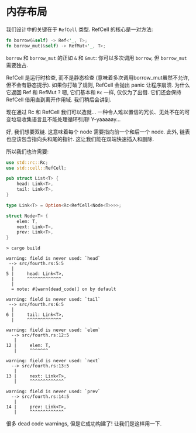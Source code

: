 # 内存布局

我们设计中的关键在于 `RefCell` 类型. RefCell 的核心是一对方法:

```rust ,ignore
fn borrow(&self) -> Ref<'_, T>;
fn borrow_mut(&self) -> RefMut<'_, T>;
```

`borrow` 和 `borrow_mut` 的正如 `&` 和 `&mut`:
你可以多次调用 `borrow`, 但 `borrow_mut` 需要独占.

RefCell 是运行时检查, 而不是静态检查 (意味着多次调用borrow_mut虽然不允许, 但不会有静态提示).
如果你打破了规则, RefCell 会抛出 panic 让程序崩溃.
为什么它返回 Ref 和 RefMut ? 嗯, 它们基本和 `Rc` 一样, 仅仅为了出借. 它们还会保持 RefCell 借用直到离开作用域. 
我们稍后会讲到.

现在通过 Rc 和 RefCell 我们可以造就... 
一种令人难以置信的冗长、无处不在的可变垃圾收集语言且不能处理循环引用! Y-yaaaaay...

好, 我们想要双链. 这意味着每个 node 需要指向前一个和后一个 node. 
此外, 链表也应该包含指向头和尾的指针. 这让我们能在双端快速插入和删除.

所以我们也许需要:

```rust ,ignore
use std::rc::Rc;
use std::cell::RefCell;

pub struct List<T> {
    head: Link<T>,
    tail: Link<T>,
}

type Link<T> = Option<Rc<RefCell<Node<T>>>>;

struct Node<T> {
    elem: T,
    next: Link<T>,
    prev: Link<T>,
}
```

```text
> cargo build

warning: field is never used: `head`
 --> src/fourth.rs:5:5
  |
5 |     head: Link<T>,
  |     ^^^^^^^^^^^^^
  |
  = note: #[warn(dead_code)] on by default

warning: field is never used: `tail`
 --> src/fourth.rs:6:5
  |
6 |     tail: Link<T>,
  |     ^^^^^^^^^^^^^

warning: field is never used: `elem`
  --> src/fourth.rs:12:5
   |
12 |     elem: T,
   |     ^^^^^^^

warning: field is never used: `next`
  --> src/fourth.rs:13:5
   |
13 |     next: Link<T>,
   |     ^^^^^^^^^^^^^

warning: field is never used: `prev`
  --> src/fourth.rs:14:5
   |
14 |     prev: Link<T>,
   |     ^^^^^^^^^^^^^
```

很多 dead code warnings, 但是它成功构建了! 让我们是这样用一下.
